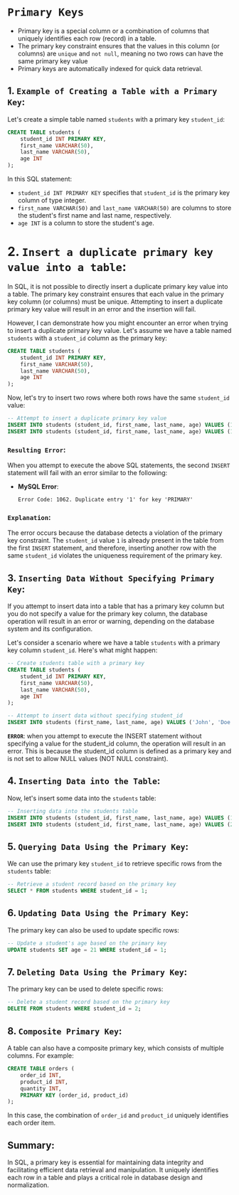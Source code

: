 # `Primary Keys`
- Primary key is a special column or a combination of columns that uniquely identifies each row (record) in a table. 
- The primary key constraint ensures that the values in this column (or columns) are `unique` and `not null`, meaning no two rows can have the same primary key value
- Primary keys are automatically indexed for quick data retrieval.

## 1. `Example of Creating a Table with a Primary Key`:
Let's create a simple table named `students` with a primary key `student_id`:

```sql
CREATE TABLE students (
    student_id INT PRIMARY KEY,
    first_name VARCHAR(50),
    last_name VARCHAR(50),
    age INT
);
```

In this SQL statement:
- `student_id INT PRIMARY KEY` specifies that `student_id` is the primary key column of type integer.
- `first_name VARCHAR(50)` and `last_name VARCHAR(50)` are columns to store the student's first name and last name, respectively.
- `age INT` is a column to store the student's age.

# 2. `Insert a duplicate primary key value into a table`:
In SQL, it is not possible to directly insert a duplicate primary key value into a table. The primary key constraint ensures that each value in the primary key column (or columns) must be unique. Attempting to insert a duplicate primary key value will result in an error and the insertion will fail.

However, I can demonstrate how you might encounter an error when trying to insert a duplicate primary key value. Let's assume we have a table named `students` with a `student_id` column as the primary key:

```sql
CREATE TABLE students (
    student_id INT PRIMARY KEY,
    first_name VARCHAR(50),
    last_name VARCHAR(50),
    age INT
);
```

Now, let's try to insert two rows where both rows have the same `student_id` value:

```sql
-- Attempt to insert a duplicate primary key value
INSERT INTO students (student_id, first_name, last_name, age) VALUES (1, 'John', 'Doe', 20);
INSERT INTO students (student_id, first_name, last_name, age) VALUES (1, 'Jane', 'Smith', 22);
```

### `Resulting Error`:
When you attempt to execute the above SQL statements, the second `INSERT` statement will fail with an error similar to the following:

- **MySQL Error**:
  ```
  Error Code: 1062. Duplicate entry '1' for key 'PRIMARY'
  ```

### `Explanation`:
The error occurs because the database detects a violation of the primary key constraint. The `student_id` value `1` is already present in the table from the first `INSERT` statement, and therefore, inserting another row with the same `student_id` violates the uniqueness requirement of the primary key.

## 3. `Inserting Data Without Specifying Primary Key`:
If you attempt to insert data into a table that has a primary key column but you do not specify a value for the primary key column, the database operation will result in an error or warning, depending on the database system and its configuration.

Let's consider a scenario where we have a table `students` with a primary key column `student_id`. Here's what might happen:

```sql
-- Create students table with a primary key
CREATE TABLE students (
    student_id INT PRIMARY KEY,
    first_name VARCHAR(50),
    last_name VARCHAR(50),
    age INT
);

-- Attempt to insert data without specifying student_id
INSERT INTO students (first_name, last_name, age) VALUES ('John', 'Doe', 20);
```

**`ERROR`**: 
when you attempt to execute the INSERT statement without specifying a value for the student_id column, the operation will result in an error. This is because the student_id column is defined as a primary key and is not set to allow NULL values (NOT NULL constraint).

## 4. `Inserting Data into the Table`:
Now, let's insert some data into the `students` table:

```sql
-- Inserting data into the students table
INSERT INTO students (student_id, first_name, last_name, age) VALUES (1, 'John', 'Doe', 20);
INSERT INTO students (student_id, first_name, last_name, age) VALUES (2, 'Jane', 'Smith', 22);
```

## 5. `Querying Data Using the Primary Key`:
We can use the primary key `student_id` to retrieve specific rows from the `students` table:

```sql
-- Retrieve a student record based on the primary key
SELECT * FROM students WHERE student_id = 1;
```

## 6. `Updating Data Using the Primary Key`:
The primary key can also be used to update specific rows:

```sql
-- Update a student's age based on the primary key
UPDATE students SET age = 21 WHERE student_id = 1;
```

## 7. `Deleting Data Using the Primary Key`:
The primary key can be used to delete specific rows:

```sql
-- Delete a student record based on the primary key
DELETE FROM students WHERE student_id = 2;
```

## 8. `Composite Primary Key`:
A table can also have a composite primary key, which consists of multiple columns. For example:

```sql
CREATE TABLE orders (
    order_id INT,
    product_id INT,
    quantity INT,
    PRIMARY KEY (order_id, product_id)
);
```

In this case, the combination of `order_id` and `product_id` uniquely identifies each order item.

## Summary:
In SQL, a primary key is essential for maintaining data integrity and facilitating efficient data retrieval and manipulation. It uniquely identifies each row in a table and plays a critical role in database design and normalization.
